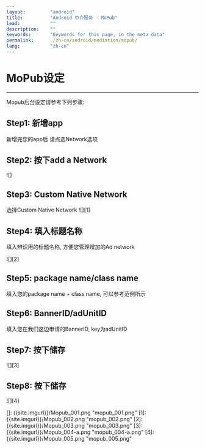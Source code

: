 ```yaml
---
layout:         "android"
title:          "Android 中介服务 - MoPub"
lead:           ""
description:    ""
keywords:       "Keywords for this page, in the meta data"
permalink:       /zh-cn/android/mediation/mopub/
lang:           "zh-cn"
---
```

# MoPub设定
---
Mopub后台设定请参考下列步骤:

## Step1: 新增app
新增完您的app后 请点选Network选项

## Step2: 按下add a Network

![]

## Step3: Custom Native Network
选择Custom Native Network
![][1]

## Step4: 填入标题名称
填入辨识用的标题名称, 方便您管理增加的Ad network

![][2]

## Step5: package name/class name
填入您的package name + class name, 可以参考范例所示

## Step6: BannerID/adUnitID
填入您在我们这边申请的BannerID, key为adUnitID

## Step7: 按下储存

![][3]

## Step8: 按下储存

![][4]

  []: {{site.imgurl}}/Mopub_001.png "mopub_001.png"
  [1]: {{site.imgurl}}/Mopub_002.png "mopub_002.png"
  [2]: {{site.imgurl}}/Mopub_003.png "mopub_003.png"
  [3]: {{site.imgurl}}/Mopub_004-a.png "mopub_004-a.png"
  [4]: {{site.imgurl}}/Mopub_005.png "mopub_005.png"

